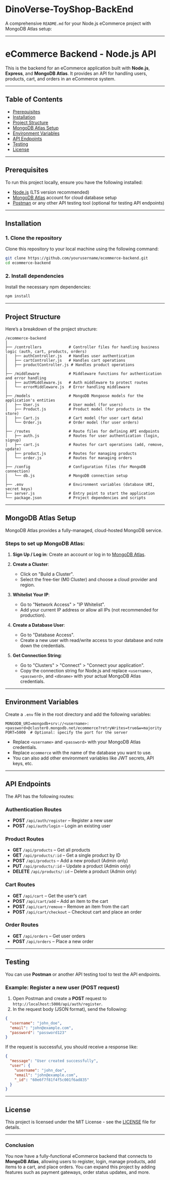 # DinoVerse-ToyShop-BackEnd

A comprehensive `README.md` for your Node.js eCommerce project with MongoDB Atlas setup:

---

# eCommerce Backend - Node.js API

This is the backend for an eCommerce application built with **Node.js**, **Express**, and **MongoDB Atlas**. It provides an API for handling users, products, cart, and orders in an eCommerce system.

---

## Table of Contents

- [Prerequisites](#prerequisites)
- [Installation](#installation)
- [Project Structure](#project-structure)
- [MongoDB Atlas Setup](#mongodb-atlas-setup)
- [Environment Variables](#environment-variables)
- [API Endpoints](#api-endpoints)
- [Testing](#testing)
- [License](#license)

---

## Prerequisites

To run this project locally, ensure you have the following installed:

- [Node.js](https://nodejs.org/en/) (LTS version recommended)
- [MongoDB Atlas](https://www.mongodb.com/cloud/atlas) account for cloud database setup
- [Postman](https://www.postman.com/) or any other API testing tool (optional for testing API endpoints)

---

## Installation

### 1. Clone the repository

Clone this repository to your local machine using the following command:

```bash
git clone https://github.com/yourusername/ecommerce-backend.git
cd ecommerce-backend
```

### 2. Install dependencies

Install the necessary npm dependencies:

```bash
npm install
```

---

## Project Structure

Here’s a breakdown of the project structure:

```
/ecommerce-backend
│
├── /controllers            # Controller files for handling business logic (auth, cart, products, orders)
│   ├── authController.js   # Handles user authentication
│   ├── cartController.js   # Handles cart operations
│   ├── productController.js # Handles product operations
│
├── /middleware             # Middleware functions for authentication and error handling
│   ├── authMiddleware.js   # Auth middleware to protect routes
│   └── errorMiddleware.js  # Error handling middleware
│
├── /models                 # MongoDB Mongoose models for the application's entities
│   ├── User.js             # User model (for users)
│   ├── Product.js          # Product model (for products in the store)
│   ├── Cart.js             # Cart model (for user cart data)
│   └── Order.js            # Order model (for user orders)
│
├── /routes                 # Route files for defining API endpoints
│   ├── auth.js             # Routes for user authentication (login, signup)
│   ├── cart.js             # Routes for cart operations (add, remove, update)
│   ├── product.js          # Routes for managing products
│   └── order.js            # Routes for managing orders
│
├── /config                 # Configuration files (for MongoDB connection)
│   └── db.js               # MongoDB connection setup
│
├── .env                    # Environment variables (database URI, secret keys)
├── server.js               # Entry point to start the application
└── package.json            # Project dependencies and scripts
```

---

## MongoDB Atlas Setup

MongoDB Atlas provides a fully-managed, cloud-hosted MongoDB service.

### Steps to set up MongoDB Atlas:

1. **Sign Up / Log in**: Create an account or log in to [MongoDB Atlas](https://www.mongodb.com/cloud/atlas).
   
2. **Create a Cluster**: 
   - Click on "Build a Cluster".
   - Select the free-tier (M0 Cluster) and choose a cloud provider and region.
   
3. **Whitelist Your IP**:
   - Go to "Network Access" > "IP Whitelist".
   - Add your current IP address or allow all IPs (not recommended for production).

4. **Create a Database User**:
   - Go to "Database Access".
   - Create a new user with read/write access to your database and note down the credentials.

5. **Get Connection String**:
   - Go to "Clusters" > "Connect" > "Connect your application".
   - Copy the connection string for Node.js and replace `<username>`, `<password>`, and `<dbname>` with your actual MongoDB Atlas credentials.

---

## Environment Variables

Create a `.env` file in the root directory and add the following variables:

```plaintext
MONGODB_URI=mongodb+srv://<username>:<password>@cluster0.mongodb.net/ecommerce?retryWrites=true&w=majority
PORT=5000  # Optional: specify the port for the server
```

- Replace `<username>` and `<password>` with your MongoDB Atlas credentials.
- Replace `ecommerce` with the name of the database you want to use.
- You can also add other environment variables like JWT secrets, API keys, etc.

---

## API Endpoints

The API has the following routes:

### Authentication Routes

- **POST** `/api/auth/register` – Register a new user
- **POST** `/api/auth/login` – Login an existing user

### Product Routes

- **GET** `/api/products` – Get all products
- **GET** `/api/products/:id` – Get a single product by ID
- **POST** `/api/products` – Add a new product (Admin only)
- **PUT** `/api/products/:id` – Update a product (Admin only)
- **DELETE** `/api/products/:id` – Delete a product (Admin only)

### Cart Routes

- **GET** `/api/cart` – Get the user’s cart
- **POST** `/api/cart/add` – Add an item to the cart
- **POST** `/api/cart/remove` – Remove an item from the cart
- **POST** `/api/cart/checkout` – Checkout cart and place an order

### Order Routes

- **GET** `/api/orders` – Get user orders
- **POST** `/api/orders` – Place a new order

---

## Testing

You can use **Postman** or another API testing tool to test the API endpoints.

### Example: Register a new user (POST request)

1. Open Postman and create a **POST** request to `http://localhost:5000/api/auth/register`.
2. In the request body (JSON format), send the following:

```json
{
  "username": "john_doe",
  "email": "john@example.com",
  "password": "password123"
}
```

If the request is successful, you should receive a response like:

```json
{
  "message": "User created successfully",
  "user": {
    "username": "john_doe",
    "email": "john@example.com",
    "_id": "60e6f7f81f4f5c001f6ad835"
  }
}
```

---

## License

This project is licensed under the MIT License - see the [LICENSE](LICENSE) file for details.

---

### Conclusion

You now have a fully-functional eCommerce backend that connects to **MongoDB Atlas**, allowing users to register, login, manage products, add items to a cart, and place orders. You can expand this project by adding features such as payment gateways, order status updates, and more.